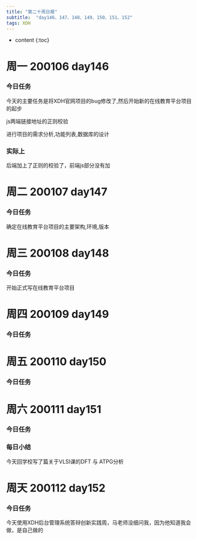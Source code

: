 ```yaml
---  
title: "第二十周日报"   
subtitle:  "day146、147、148、149、150、151、152"   
tags: XDH    
---  
```





* content
{:toc}






# 周一 200106 day146
### 今日任务
今天的主要任务是将XDH官网项目的bug修改了,然后开始新的在线教育平台项目的起步

js两端链接地址的正则校验

进行项目的需求分析,功能列表,数据库的设计
### 实际上
后端加上了正则的校验了，前端js部分没有加
# 周二 200107 day147
### 今日任务
确定在线教育平台项目的主要架构,环境,版本

# 周三 200108 day148
### 今日任务
开始正式写在线教育平台项目
# 周四 200109 day149
### 今日任务

# 周五 200110 day150
### 今日任务

# 周六 200111 day151
### 今日任务

### 每日小结
今天回学校写了篇关于VLSI课的DFT 与 ATPG分析
  

# 周天 200112 day152
### 今日任务

今天使用XDH后台管理系统答辩创新实践周，马老师没细问我，因为他知道我会做，是自己做的




